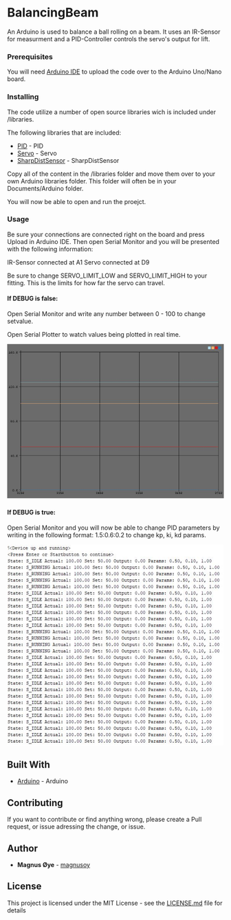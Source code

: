 # BalancingBeam
An Arduino is used to balance a ball rolling on a beam. It uses an IR-Sensor for measurment and a PID-Controller controls the servo's output for lift.

### Prerequisites

You will need [Arduino IDE](https://www.arduino.cc/en/Main/Software) to upload the code over to the Arduino Uno/Nano board.


### Installing

The code utilize a number of open source libraries wich is included under /libraries.

The following libraries that are included:
* [PID](https://github.com/br3ttb/Arduino-PID-Library) - PID
* [Servo](https://github.com/arduino-libraries/Servo) - Servo
* [SharpDistSensor](https://github.com/DrGFreeman/SharpDistSensor) - SharpDistSensor

Copy all of the content in the /libraries folder and move them over to your own Arduino libraries folder.
This folder will often be in your Documents/Arduino folder.

You will now be able to open and run the proejct.

### Usage

Be sure your connections are connected right on the board and press Upload in Arduino IDE.
Then open Serial Monitor and you will be presented with the following information:

IR-Sensor connected at A1
Servo connected at D9

Be sure to change SERVO_LIMIT_LOW and SERVO_LIMIT_HIGH to your fitting. This is the limits for how far the servo can travel.

 #### If DEBUG is false:
  Open Serial Monitor and write any number
  between 0 - 100 to change setvalue.

  Open Serial Plotter to watch values
  being plotted in real time.


![Output](https://github.com/magnusoy/BalancingBeam/blob/master/docs/plot.JPG)


#### If DEBUG is true:
 Open Serial Monitor and you will now be
 able to change PID parameters by writing
 in the following format: 1.5:0.6:0.2
 to change kp, ki, kd params.


![Output](https://github.com/magnusoy/BalancingBeam/blob/master/docs/status.JPG)


## Built With

* [Arduino](https://www.arduino.cc/) - Arduino

## Contributing

If you want to contribute or find anything wrong, please create a Pull request, or issue adressing the change, or issue.


## Author

* **Magnus Øye** - [magnusoy](https://github.com/magnusoy)


## License

This project is licensed under the MIT License - see the [LICENSE.md](https://github.com/magnusoy/BalancingBeam/blob/master/LICENSE) file for details
